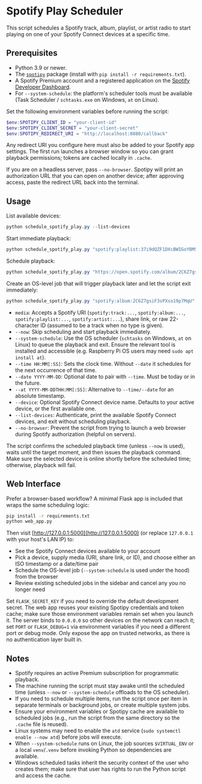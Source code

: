 # Spotify Play Scheduler

This script schedules a Spotify track, album, playlist, or artist radio to start playing on one of your Spotify Connect devices at a specific time.

## Prerequisites

- Python 3.9 or newer.
- The [`spotipy`](https://spotipy.readthedocs.io) package (install with `pip install -r requirements.txt`).
- A Spotify Premium account and a registered application on the [Spotify Developer Dashboard](https://developer.spotify.com/dashboard).
- For `--system-schedule`: the platform's scheduler tools must be available (Task Scheduler / `schtasks.exe` on Windows, `at` on Linux).

Set the following environment variables before running the script:

```powershell
$env:SPOTIPY_CLIENT_ID = "your-client-id"
$env:SPOTIPY_CLIENT_SECRET = "your-client-secret"
$env:SPOTIPY_REDIRECT_URI = "http://localhost:8080/callback"
```

Any redirect URI you configure here must also be added to your Spotify app settings. The first run launches a browser window so you can grant playback permissions; tokens are cached locally in `.cache`.

If you are on a headless server, pass `--no-browser`. Spotipy will print an authorization URL that you can open on another device; after approving access, paste the redirect URL back into the terminal.

## Usage

List available devices:

```powershell
python schedule_spotify_play.py --list-devices
```

Start immediate playback:

```powershell
python schedule_spotify_play.py "spotify:playlist:37i9dQZF1DXcBWIGoYBM5M" --now --device "Office"
```

Schedule playback:

```powershell
python schedule_spotify_play.py "https://open.spotify.com/album/2C6Z7gsiF3sPXso19p7MqU" --time 07:30 --device "Living Room"
```

Create an OS-level job that will trigger playback later and let the script exit immediately:

```powershell
python schedule_spotify_play.py "spotify:album:2C6Z7gsiF3sPXso19p7MqU" --time 07:30 --system-schedule --device "Living Room"
```

- `media`: Accepts a Spotify URI (`spotify:track:...`, `spotify:album:...`, `spotify:playlist:...`, `spotify:artist:...`), share link, or raw 22-character ID (assumed to be a track when no type is given).
- `--now`: Skip scheduling and start playback immediately.
- `--system-schedule`: Use the OS scheduler (`schtasks` on Windows, `at` on Linux) to queue the playback and exit. Ensure the relevant tool is installed and accessible (e.g. Raspberry Pi OS users may need `sudo apt install at`).
- `--time HH:MM[:SS]`: Sets the clock time. Without `--date` it schedules for the next occurrence of that time.
- `--date YYYY-MM-DD`: Optional date to pair with `--time`. Must be today or in the future.
- `--at YYYY-MM-DDTHH:MM[:SS]`: Alternative to `--time/--date` for an absolute timestamp.
- `--device`: Optional Spotify Connect device name. Defaults to your active device, or the first available one.
- `--list-devices`: Authenticate, print the available Spotify Connect devices, and exit without scheduling playback.
- `--no-browser`: Prevent the script from trying to launch a web browser during Spotify authorization (helpful on servers).

The script confirms the scheduled playback time (unless `--now` is used), waits until the target moment, and then issues the playback command. Make sure the selected device is online shortly before the scheduled time; otherwise, playback will fail.

## Web Interface

Prefer a browser-based workflow? A minimal Flask app is included that wraps the same scheduling logic:

```bash
pip install -r requirements.txt
python web_app.py
```

Then visit [http://127.0.0.1:5000](http://127.0.0.1:5000) (or replace `127.0.0.1` with your host's LAN IP) to:

- See the Spotify Connect devices available to your account
- Pick a device, supply media (URI, share link, or ID), and choose either an ISO timestamp or a date/time pair
- Schedule the OS-level job (`--system-schedule` is used under the hood) from the browser
- Review existing scheduled jobs in the sidebar and cancel any you no longer need

Set `FLASK_SECRET_KEY` if you need to override the default development secret. The web app reuses your existing Spotipy credentials and token cache; make sure those environment variables remain set when you launch it. The server binds to `0.0.0.0` so other devices on the network can reach it; set `PORT` or `FLASK_DEBUG=1` via environment variables if you need a different port or debug mode. Only expose the app on trusted networks, as there is no authentication layer built in.

## Notes

- Spotify requires an active Premium subscription for programmatic playback.
- The machine running the script must stay awake until the scheduled time (unless `--now` or `--system-schedule` offloads to the OS scheduler).
- If you need to schedule multiple items, run the script once per item in separate terminals or background jobs, or create multiple system jobs.
- Ensure your environment variables or Spotipy cache are available to scheduled jobs (e.g., run the script from the same directory so the `.cache` file is reused).
- Linux systems may need to enable the `atd` service (`sudo systemctl enable --now atd`) before jobs will execute.
- When `--system-schedule` runs on Linux, the job sources `$VIRTUAL_ENV` or a local `venv`/`.venv` before invoking Python so dependencies are available.
- Windows scheduled tasks inherit the security context of the user who creates them; make sure that user has rights to run the Python script and access the cache.
